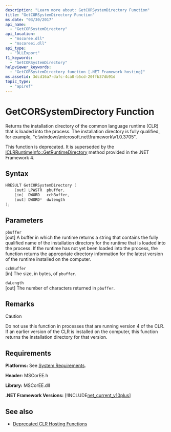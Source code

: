 ```yaml
---
description: "Learn more about: GetCORSystemDirectory Function"
title: "GetCORSystemDirectory Function"
ms.date: "03/30/2017"
api_name: 
  - "GetCORSystemDirectory"
api_location: 
  - "mscoree.dll"
  - "mscoreei.dll"
api_type: 
  - "DLLExport"
f1_keywords: 
  - "GetCORSystemDirectory"
helpviewer_keywords: 
  - "GetCORSystemDirectory function [.NET Framework hosting]"
ms.assetid: 3dcd16a7-dafc-4ca8-b5cd-20ffb37db91d
topic_type: 
  - "apiref"
---
```

# GetCORSystemDirectory Function

Returns the installation directory of the common language runtime (CLR) that is loaded into the process. The installation directory is fully qualified, for example, "c:\windows\microsoft.net\framework\v1.0.3705".  
  
 This function is deprecated. It is superseded by the [ICLRRuntimeInfo::GetRuntimeDirectory](iclrruntimeinfo-getruntimedirectory-method.md) method provided in the .NET Framework 4.  
  
## Syntax  
  
```cpp  
HRESULT GetCORSystemDirectory (
    [out] LPWSTR  pbuffer,
    [in]  DWORD   cchBuffer,
    [out] DWORD*  dwlength  
);
```  
  
## Parameters  

 `pbuffer`  
 [out] A buffer in which the runtime returns a string that contains the fully qualified name of the installation directory for the runtime that is loaded into the process. If the runtime has not yet been loaded into the process, the function returns the appropriate directory information for the latest version of the runtime installed on the computer.  
  
 `cchBuffer`  
 [in] The size, in bytes, of `pbuffer`.  
  
 `dwLength`  
 [out] The number of characters returned in `pbuffer`.  
  
## Remarks  
  
> [!CAUTION]
> Do not use this function in processes that are running version 4 of the CLR. If an earlier version of the CLR is installed on the computer, this function returns the installation directory for that version.  
  
## Requirements  

 **Platforms:** See [System Requirements](../../get-started/system-requirements.md).  
  
 **Header:** MSCorEE.h  
  
 **Library:** MSCorEE.dll  
  
 **.NET Framework Versions:** [!INCLUDE[net_current_v10plus](../../../../includes/net-current-v10plus-md.md)]  
  
## See also

- [Deprecated CLR Hosting Functions](deprecated-clr-hosting-functions.md)
